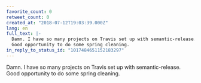 ```yaml
---
favorite_count: 0
retweet_count: 0
created_at: "2018-07-12T19:03:39.000Z"
lang: en
full_text: |-
  Damn. I have so many projects on Travis set up with semantic-release.
  Good opportunity to do some spring cleaning.
in_reply_to_status_id: "1017484651152183297"
---
```


Damn. I have so many projects on Travis set up with semantic-release. Good
opportunity to do some spring cleaning.
